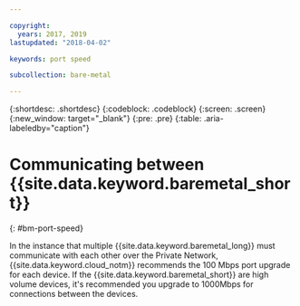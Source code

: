 ```yaml
---

copyright:
  years: 2017, 2019
lastupdated: "2018-04-02"

keywords: port speed

subcollection: bare-metal

---
```


{:shortdesc: .shortdesc}
{:codeblock: .codeblock}
{:screen: .screen}
{:new_window: target="_blank"}
{:pre: .pre}
{:table: .aria-labeledby="caption"}

# Communicating between {{site.data.keyword.baremetal_short}}
{: #bm-port-speed}

In the instance that multiple {{site.data.keyword.baremetal_long}} must communicate with each other over the Private Network, {{site.data.keyword.cloud_notm}} recommends the 100 Mbps port upgrade for each device. If the {{site.data.keyword.baremetal_short}} are high volume devices, it's recommended you upgrade to 1000Mbps for connections between the devices.

